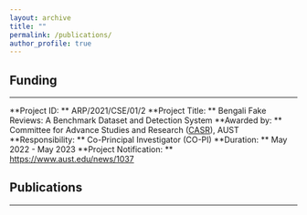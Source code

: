 ```yaml
---
layout: archive
title: ""
permalink: /publications/
author_profile: true
---
```


## Funding
----------------
**Project ID: ** ARP/2021/CSE/01/2
**Project Title: ** Bengali Fake Reviews: A Benchmark Dataset and Detection System
**Awarded by: ** Committee for Advance Studies and Research ([CASR](https://www.aust.edu/casr)), AUST
**Responsibility: ** Co-Principal Investigator (CO-PI)
**Duration: ** May 2022 - May 2023
**Project Notification: ** https://www.aust.edu/news/1037

## Publications
----------------

<script src="https://bibbase.org/show?bib=https%3A%2F%2Fbibbase.org%2Fnetwork%2Ffiles%2FGLyh9XhfcG9aEQwdP&noBootstrap=1&jsonp=1"></script>

